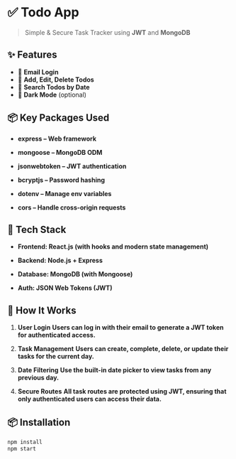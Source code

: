 # ✅ Todo App

> Simple & Secure Task Tracker using **JWT** and **MongoDB**

## ✨ Features
- 🔐 **Email Login**
- 📝 **Add, Edit, Delete Todos**
- 📅 **Search Todos by Date**
- 🌙 **Dark Mode** (optional)

## 📦 Key Packages Used
- **express – Web framework**

- **mongoose – MongoDB ODM**

- **jsonwebtoken – JWT authentication**

- **bcryptjs – Password hashing**

- **dotenv – Manage env variables**

- **cors – Handle cross-origin requests**


## 🚀 Tech Stack
- **Frontend: React.js (with hooks and modern state management)**

- **Backend: Node.js + Express**

- **Database: MongoDB (with Mongoose)**

- **Auth: JSON Web Tokens (JWT)**

## 🧪 How It Works
1. **User Login**
 **Users can log in with their email to generate a JWT token for authenticated access.**

2. **Task Management** 
  **Users can create, complete, delete, or update their tasks for the current day.**

3. **Date Filtering**
  **Use the built-in date picker to view tasks from any previous day.**

4. **Secure Routes**
  **All task routes are protected using JWT, ensuring that only authenticated users can access their data.**

## 📦 Installation
```bash
npm install
npm start